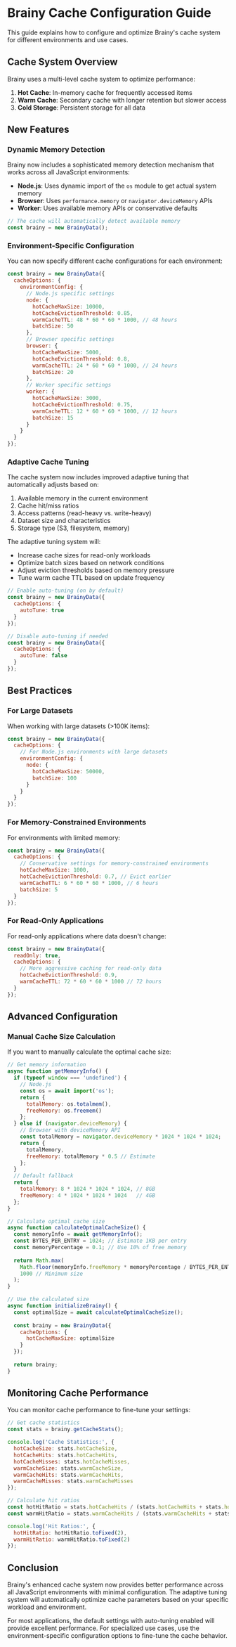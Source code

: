 # Brainy Cache Configuration Guide

This guide explains how to configure and optimize Brainy's cache system for different environments and use cases.

## Cache System Overview

Brainy uses a multi-level cache system to optimize performance:

1. **Hot Cache**: In-memory cache for frequently accessed items
2. **Warm Cache**: Secondary cache with longer retention but slower access
3. **Cold Storage**: Persistent storage for all data

## New Features

### Dynamic Memory Detection

Brainy now includes a sophisticated memory detection mechanism that works across all JavaScript environments:

- **Node.js**: Uses dynamic import of the `os` module to get actual system memory
- **Browser**: Uses `performance.memory` or `navigator.deviceMemory` APIs
- **Worker**: Uses available memory APIs or conservative defaults

```javascript
// The cache will automatically detect available memory
const brainy = new BrainyData();
```

### Environment-Specific Configuration

You can now specify different cache configurations for each environment:

```javascript
const brainy = new BrainyData({
  cacheOptions: {
    environmentConfig: {
      // Node.js specific settings
      node: {
        hotCacheMaxSize: 10000,
        hotCacheEvictionThreshold: 0.85,
        warmCacheTTL: 48 * 60 * 60 * 1000, // 48 hours
        batchSize: 50
      },
      // Browser specific settings
      browser: {
        hotCacheMaxSize: 5000,
        hotCacheEvictionThreshold: 0.8,
        warmCacheTTL: 24 * 60 * 60 * 1000, // 24 hours
        batchSize: 20
      },
      // Worker specific settings
      worker: {
        hotCacheMaxSize: 3000,
        hotCacheEvictionThreshold: 0.75,
        warmCacheTTL: 12 * 60 * 60 * 1000, // 12 hours
        batchSize: 15
      }
    }
  }
});
```

### Adaptive Cache Tuning

The cache system now includes improved adaptive tuning that automatically adjusts based on:

1. Available memory in the current environment
2. Cache hit/miss ratios
3. Access patterns (read-heavy vs. write-heavy)
4. Dataset size and characteristics
5. Storage type (S3, filesystem, memory)

The adaptive tuning system will:

- Increase cache sizes for read-only workloads
- Optimize batch sizes based on network conditions
- Adjust eviction thresholds based on memory pressure
- Tune warm cache TTL based on update frequency

```javascript
// Enable auto-tuning (on by default)
const brainy = new BrainyData({
  cacheOptions: {
    autoTune: true
  }
});

// Disable auto-tuning if needed
const brainy = new BrainyData({
  cacheOptions: {
    autoTune: false
  }
});
```

## Best Practices

### For Large Datasets

When working with large datasets (>100K items):

```javascript
const brainy = new BrainyData({
  cacheOptions: {
    // For Node.js environments with large datasets
    environmentConfig: {
      node: {
        hotCacheMaxSize: 50000,
        batchSize: 100
      }
    }
  }
});
```

### For Memory-Constrained Environments

For environments with limited memory:

```javascript
const brainy = new BrainyData({
  cacheOptions: {
    // Conservative settings for memory-constrained environments
    hotCacheMaxSize: 1000,
    hotCacheEvictionThreshold: 0.7, // Evict earlier
    warmCacheTTL: 6 * 60 * 60 * 1000, // 6 hours
    batchSize: 5
  }
});
```

### For Read-Only Applications

For read-only applications where data doesn't change:

```javascript
const brainy = new BrainyData({
  readOnly: true,
  cacheOptions: {
    // More aggressive caching for read-only data
    hotCacheEvictionThreshold: 0.9,
    warmCacheTTL: 72 * 60 * 60 * 1000 // 72 hours
  }
});
```

## Advanced Configuration

### Manual Cache Size Calculation

If you want to manually calculate the optimal cache size:

```javascript
// Get memory information
async function getMemoryInfo() {
  if (typeof window === 'undefined') {
    // Node.js
    const os = await import('os');
    return {
      totalMemory: os.totalmem(),
      freeMemory: os.freemem()
    };
  } else if (navigator.deviceMemory) {
    // Browser with deviceMemory API
    const totalMemory = navigator.deviceMemory * 1024 * 1024 * 1024;
    return {
      totalMemory,
      freeMemory: totalMemory * 0.5 // Estimate
    };
  }
  // Default fallback
  return {
    totalMemory: 8 * 1024 * 1024 * 1024, // 8GB
    freeMemory: 4 * 1024 * 1024 * 1024   // 4GB
  };
}

// Calculate optimal cache size
async function calculateOptimalCacheSize() {
  const memoryInfo = await getMemoryInfo();
  const BYTES_PER_ENTRY = 1024; // Estimate 1KB per entry
  const memoryPercentage = 0.1; // Use 10% of free memory
  
  return Math.max(
    Math.floor(memoryInfo.freeMemory * memoryPercentage / BYTES_PER_ENTRY),
    1000 // Minimum size
  );
}

// Use the calculated size
async function initializeBrainy() {
  const optimalSize = await calculateOptimalCacheSize();
  
  const brainy = new BrainyData({
    cacheOptions: {
      hotCacheMaxSize: optimalSize
    }
  });
  
  return brainy;
}
```

## Monitoring Cache Performance

You can monitor cache performance to fine-tune your settings:

```javascript
// Get cache statistics
const stats = brainy.getCacheStats();

console.log('Cache Statistics:', {
  hotCacheSize: stats.hotCacheSize,
  hotCacheHits: stats.hotCacheHits,
  hotCacheMisses: stats.hotCacheMisses,
  warmCacheSize: stats.warmCacheSize,
  warmCacheHits: stats.warmCacheHits,
  warmCacheMisses: stats.warmCacheMisses
});

// Calculate hit ratios
const hotHitRatio = stats.hotCacheHits / (stats.hotCacheHits + stats.hotCacheMisses || 1);
const warmHitRatio = stats.warmCacheHits / (stats.warmCacheHits + stats.warmCacheMisses || 1);

console.log('Hit Ratios:', {
  hotHitRatio: hotHitRatio.toFixed(2),
  warmHitRatio: warmHitRatio.toFixed(2)
});
```

## Conclusion

Brainy's enhanced cache system now provides better performance across all JavaScript environments with minimal configuration. The adaptive tuning system will automatically optimize cache parameters based on your specific workload and environment.

For most applications, the default settings with auto-tuning enabled will provide excellent performance. For specialized use cases, use the environment-specific configuration options to fine-tune the cache behavior.

